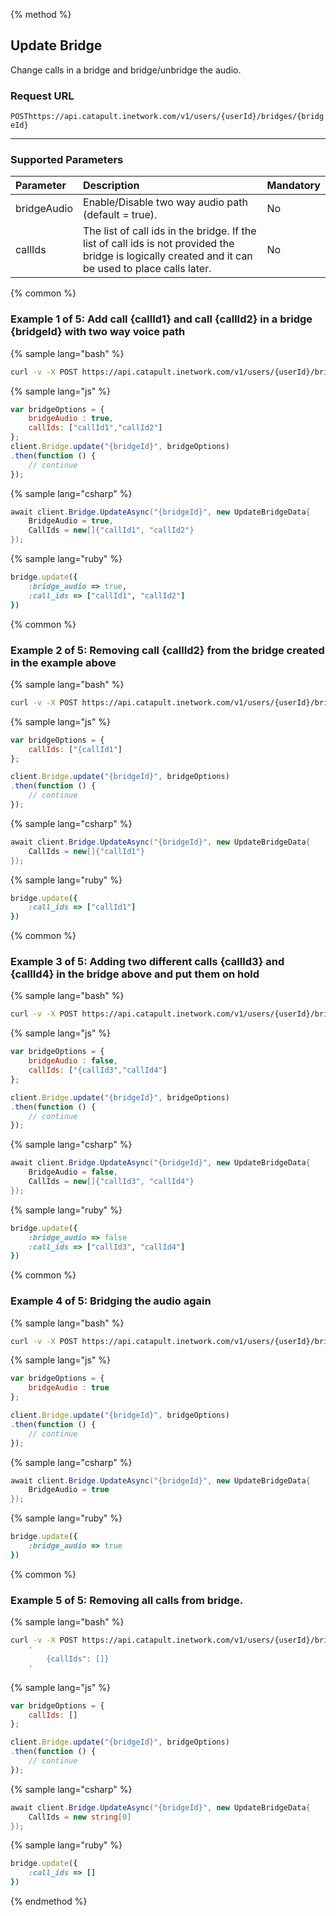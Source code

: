 {% method %}
## Update Bridge
Change calls in a bridge and bridge/unbridge the audio.

### Request URL
<code class="post">POST</code>`https://api.catapult.inetwork.com/v1/users/{userId}/bridges/{bridgeId}`

---

### Supported Parameters

| Parameter   | Description                                                                                                                                          | Mandatory |
|:------------|:-----------------------------------------------------------------------------------------------------------------------------------------------------|:----------|
| bridgeAudio | Enable/Disable two way audio path (default = true).                                                                                                  | No        |
| callIds     | The list of call ids in the bridge. If the list of call ids is not provided the bridge is logically created and it can be used to place calls later. | No        |


{% common %}
### Example 1 of 5: Add call {callId1} and call {callId2} in a bridge {bridgeId} with two way voice path


{% sample lang="bash" %}

```bash
curl -v -X POST https://api.catapult.inetwork.com/v1/users/{userId}/bridges/{bridgeId}	-u {token}:{secret} 	-H "Content-type: application/json" 	-d '{"bridgeAudio": "true", "callIds": ["{callId1}","{callId2}"] }'
```

{% sample lang="js" %}

```js
var bridgeOptions = {
	bridgeAudio : true,
	callIds: ["callId1","callId2"]
};
client.Bridge.update("{bridgeId}", bridgeOptions)
.then(function () {
	// continue
});
```

{% sample lang="csharp" %}

```csharp
await client.Bridge.UpdateAsync("{bridgeId}", new UpdateBridgeData{
	BridgeAudio = true,
	CallIds = new[]{"callId1", "callId2"}
});
```


{% sample lang="ruby" %}

```ruby
bridge.update({
	:bridge_audio => true,
	:call_ids => ["callId1", "callId2"]
})
```


{% common %}
### Example 2 of 5: Removing call {callId2} from the bridge created in the example above
{% sample lang="bash" %}

```bash
curl -v -X POST https://api.catapult.inetwork.com/v1/users/{userId}/bridges/{bridgeId}	-u {token}:{secret} 	-H "Content-type: application/json" 	-d '{"bridgeAudio": "true", "callIds": ["{callId1}"] }'
```

{% sample lang="js" %}

```js
var bridgeOptions = {
	callIds: ["{callId1"]
};

client.Bridge.update("{bridgeId}", bridgeOptions)
.then(function () {
	// continue
});
```
{% sample lang="csharp" %}

```csharp
await client.Bridge.UpdateAsync("{bridgeId}", new UpdateBridgeData{
	CallIds = new[]{"callId1"}
});
```


{% sample lang="ruby" %}

```ruby
bridge.update({
	:call_ids => ["callId1"]
})
```


{% common %}
### Example 3 of 5: Adding two different calls {callId3} and {callId4} in the bridge above and put them on hold
{% sample lang="bash" %}

```bash
curl -v -X POST https://api.catapult.inetwork.com/v1/users/{userId}/bridges/{bridgeId}	-u {token}:{secret} 	-H "Content-type: application/json" 	-d '{"bridgeAudio": "false", "callIds": ["{callId3}, {callId3}"] }'
```

{% sample lang="js" %}

```js
var bridgeOptions = {
	bridgeAudio : false,
	callIds: ["{callId3","callId4"]
};

client.Bridge.update("{bridgeId}", bridgeOptions)
.then(function () {
	// continue
});
```

{% sample lang="csharp" %}
```csharp
await client.Bridge.UpdateAsync("{bridgeId}", new UpdateBridgeData{
	BridgeAudio = false,
	CallIds = new[]{"callId3", "callId4"}
});
```


{% sample lang="ruby" %}

```ruby
bridge.update({
	:bridge_audio => false
	:call_ids => ["callId3", "callId4"]
})
```


{% common %}
### Example 4 of 5: Bridging the audio again
{% sample lang="bash" %}

```bash
curl -v -X POST https://api.catapult.inetwork.com/v1/users/{userId}/bridges/{bridgeId}	-u {token}:{secret} 	-H "Content-type: application/json" 	-d '{"bridgeAudio": "true"}'
```

{% sample lang="js" %}

```js
var bridgeOptions = {
	bridgeAudio : true
};

client.Bridge.update("{bridgeId}", bridgeOptions)
.then(function () {
	// continue
});
```

{% sample lang="csharp" %}
```csharp
await client.Bridge.UpdateAsync("{bridgeId}", new UpdateBridgeData{
	BridgeAudio = true
});
```


{% sample lang="ruby" %}

```ruby
bridge.update({
	:bridge_audio => true
})
```


{% common %}
### Example 5 of 5: Removing all calls from bridge.
{% sample lang="bash" %}

```bash
curl -v -X POST https://api.catapult.inetwork.com/v1/users/{userId}/bridges/{bridgeId} -u {token}:{secret} -H "Content-type: application/json" -d
    '
        {callIds": []}
    '
```

{% sample lang="js" %}

```js
var bridgeOptions = {
	callIds: []
};

client.Bridge.update("{bridgeId}", bridgeOptions)
.then(function () {
	// continue
});
```

{% sample lang="csharp" %}
```csharp
await client.Bridge.UpdateAsync("{bridgeId}", new UpdateBridgeData{
	CallIds = new string[0]
});
```


{% sample lang="ruby" %}

```ruby
bridge.update({
	:call_ids => []
})
```

{% endmethod %}
